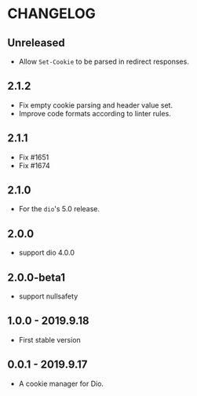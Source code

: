 # CHANGELOG

## Unreleased

- Allow `Set-Cookie` to be parsed in redirect responses.

## 2.1.2

- Fix empty cookie parsing and header value set.
- Improve code formats according to linter rules.

## 2.1.1

* Fix #1651
* Fix #1674

## 2.1.0

* For the `dio`'s 5.0 release.

## 2.0.0

* support dio 4.0.0

## 2.0.0-beta1

* support nullsafety

## 1.0.0 - 2019.9.18

* First stable version

## 0.0.1 - 2019.9.17

* A cookie manager for Dio.
